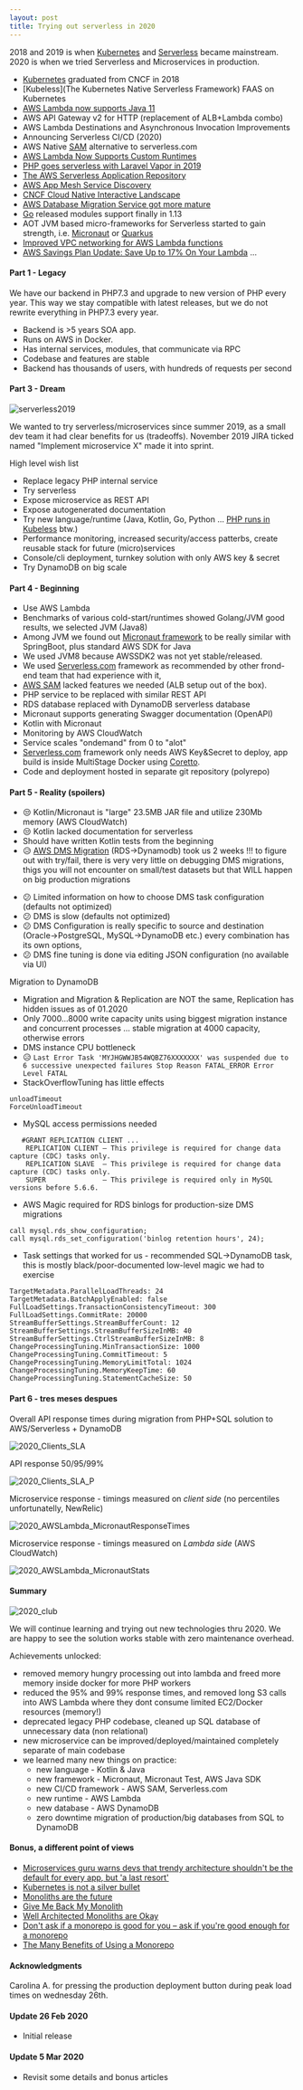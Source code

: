 ```yaml
---
layout: post
title: Trying out serverless in 2020
---
```


2018 and 2019 is when [Kubernetes](https://www.cncf.io/blog/2018/03/06/kubernetes-first-cncf-project-graduate/) and [Serverless](https://serverless.com/blog/) became mainstream.
2020 is when we tried Serverless and Microservices in production.


- [Kubernetes](https://kubernetes.io/blog/) graduated from CNCF in 2018 
- [Kubeless](The Kubernetes Native Serverless Framework) FAAS on Kubernetes
- [AWS Lambda now supports Java 11](https://aws.amazon.com/about-aws/whats-new/2019/11/aws-lambda-supports-java-11/)
- AWS API Gateway v2 for HTTP (replacement of ALB+Lambda combo)
- AWS Lambda Destinations and Asynchronous Invocation Improvements
- Announcing Serverless CI/CD (2020)
- AWS Native [SAM](https://aws.amazon.com/serverless/sam/) alternative to serverless.com
- [AWS Lambda Now Supports Custom Runtimes](https://aws.amazon.com/about-aws/whats-new/2018/11/aws-lambda-now-supports-custom-runtimes-and-layers/)
- [PHP goes serverless with Laravel Vapor in 2019](https://vapor.laravel.com/)
- [The AWS Serverless Application Repository](https://aws.amazon.com/serverless/serverlessrepo/)
- [AWS App Mesh Service Discovery](https://aws.amazon.com/about-aws/whats-new/2019/06/aws-app-mesh-service-discovery-with-aws-cloud-map-generally-available/)
- [CNCF Cloud Native Interactive Landscape](https://landscape.cncf.io/format=serverless)
- [AWS Database Migration Service got more mature](https://docs.aws.amazon.com/dms/index.html)
- [Go](https://golang.org/) released modules support finally in 1.13
- AOT JVM based micro-frameworks for Serverless started to gain strength, i.e. [Micronaut](https://micronaut.io) or [Quarkus](https://quarkus.io)
- [Improved VPC networking for AWS Lambda functions](https://aws.amazon.com/blogs/compute/announcing-improved-vpc-networking-for-aws-lambda-functions/)
- [AWS Savings Plan Update: Save Up to 17% On Your Lambda](https://aws.amazon.com/blogs/aws/savings-plan-update-save-up-to-17-on-your-lambda-workloads/)
...


#### Part 1 - Legacy

We have our backend in PHP7.3 and upgrade to new version of PHP every year.
This way we stay compatible with latest releases, but we do not rewrite everything in PHP7.3 every year.

* Backend is >5 years SOA app.
* Runs on AWS in Docker.
* Has internal services, modules, that communicate via RPC
* Codebase and features are stable
* Backend has thousands of users, with hundreds of requests per second

#### Part 3 - Dream

![serverless2019](/images/serverless2019.jpg)

We wanted to try serverless/microservices since summer 2019, as a small dev team it had clear benefits for us (tradeoffs).
November 2019 JIRA ticked named "Implement microservice X" made it into sprint.

High level wish list

- Replace legacy PHP internal service
- Try serverless
- Expose microservice as REST API
- Expose autogenerated documentation
- Try new language/runtime (Java, Kotlin, Go, Python ... [PHP runs in Kubeless](https://github.com/kubeless/kubeless/tree/master/examples/php) btw.)
- Performance monitoring, increased security/access patterbs, create reusable stack for future (micro)services
- Console/cli deployment, turnkey solution with only AWS key & secret
- Try DynamoDB on big scale

#### Part 4 - Beginning

- Use AWS Lambda
- Benchmarks of various cold-start/runtimes showed Golang/JVM good results, we selected JVM (Java8)
- Among JVM we found out [Micronaut framework](https://guides.micronaut.io/micronaut-function-aws-lambda/guide/index.html) to be really similar with SpringBoot, plus standard AWS SDK for Java
- We used JVM8 because AWSSDK2 was not yet stable/released.
- We used [Serverless.com](https://serverless.com/) framework as recommended by other frond-end team that had experience with it,
- [AWS SAM](https://aws.amazon.com/serverless/sam/) lacked features we needed (ALB setup out of the box).
- PHP service to be replaced with similar REST API
- RDS database replaced with DynamoDB serverless database
- Micronaut supports generating Swagger documentation (OpenAPI)
- Kotlin with Micronaut
- Monitoring by AWS CloudWatch
- Service scales "ondemand" from 0 to "alot"
- [Serverless.com](https://serverless.com/) framework only needs AWS Key&Secret to deploy, app build is inside MultiStage Docker using [Coretto](https://aws.amazon.com/corretto/).
- Code and deployment hosted in separate git repository (polyrepo)

#### Part 5 - Reality (spoilers)

- 😒 Kotlin/Micronaut is "large" 23.5MB JAR file and utilize 230Mb memory (AWS CloudWatch)
- 😒 Kotlin lacked documentation for serverless
- Should have written Kotlin tests from the beginning
- 😥 [AWS DMS Migration](https://aws.amazon.com/blogs/database/debugging-your-aws-dms-migrations-what-to-do-when-things-go-wrong-part-3/) (RDS->Dynamodb) took us 2 weeks !!! to figure out with try/fail,
there is very very little on debugging DMS migrations, thigs you will not encounter on small/test datasets but that WILL happen on big production migrations
* 😕 Limited information on how to choose DMS task configuration (defaults not optimized)
* 😕 DMS is slow (defaults not optimized)
* 😕 DMS Configuration is really specific to source and destination (Oracle->PostgreSQL, MySQL->DynamoDB etc.) every combination has its own options,
* 😕 DMS fine tuning is done via editing JSON configuration (no available via UI)

Migration to DynamoDB

- Migration and Migration & Replication are NOT the same, Replication has hidden issues as of 01.2020
- Only 7000...8000 write capacity units using biggest migration instance and concurrent processes ... stable migration at 4000 capacity, otherwise errors
- DMS instance CPU bottleneck
- 😥 ```Last Error Task 'MYJHGWWJB54WQBZ76XXXXXXX' was suspended due to 6 successive unexpected failures Stop Reason FATAL_ERROR Error Level FATAL```
- StackOverflowTuning has little effects 
```
unloadTimeout
ForceUnloadTimeout
``` 
- MySQL access permissions needed
```
   #GRANT REPLICATION CLIENT ...
    REPLICATION CLIENT – This privilege is required for change data capture (CDC) tasks only. 
    REPLICATION SLAVE  – This privilege is required for change data capture (CDC) tasks only. 
    SUPER              – This privilege is required only in MySQL versions before 5.6.6.
```
- AWS Magic required for RDS binlogs for production-size DMS migrations 
```
call mysql.rds_show_configuration;
call mysql.rds_set_configuration('binlog retention hours', 24);
```
- Task settings that worked for us - recommended SQL->DynamoDB task, this is mostly black/poor-documented low-level magic we had to exercise
```
TargetMetadata.ParallelLoadThreads: 24
TargetMetadata.BatchApplyEnabled: false
FullLoadSettings.TransactionConsistencyTimeout: 300
FullLoadSettings.CommitRate: 20000
StreamBufferSettings.StreamBufferCount: 12
StreamBufferSettings.StreamBufferSizeInMB: 40
StreamBufferSettings.CtrlStreamBufferSizeInMB: 8
ChangeProcessingTuning.MinTransactionSize: 1000
ChangeProcessingTuning.CommitTimeout: 5
ChangeProcessingTuning.MemoryLimitTotal: 1024
ChangeProcessingTuning.MemoryKeepTime: 60
ChangeProcessingTuning.StatementCacheSize: 50
```

#### Part 6 - tres meses despues

Overall API response times during migration from PHP+SQL solution to AWS/Serverless + DynamoDB

![2020_Clients_SLA](/images/serverless2020/2020_Clients_SLA.png)

API response 50/95/99% 

![2020_Clients_SLA_P](/images/serverless2020/2020_Clients_SLA_P.png)

Microservice response - timings measured on *client side* (no percentiles unfortunatelly, NewRelic)

![2020_AWSLambda_MicronautResponseTimes](/images/serverless2020/2020_AWSLambda_MicronautResponseTimes.png)

Microservice response - timings measured on *Lambda side* (AWS CloudWatch)

![2020_AWSLambda_MicronautStats](/images/serverless2020/2020_AWSLambda_MicronautStats.png)

#### Summary

![2020_club](/images/serverless2020/2020_club.jpg)

We will continue learning and trying out new technologies thru 2020.
We are happy to see the solution works stable with zero maintenance overhead.

Achievements unlocked:

- removed memory hungry processing out into lambda and freed more memory inside docker for more PHP workers
- reduced the 95% and 99% response times, and removed long S3 calls into AWS Lambda where they dont 
consume limited EC2/Docker resources (memory!)
- deprecated legacy PHP codebase, cleaned up SQL database of unnecessary data (non relational)
- new microservice can be improved/deployed/maintained completely separate of main codebase
- we learned many new things on practice: 
  - new language - Kotlin & Java
  - new framework - Micronaut, Micronaut Test, AWS Java SDK
  - new CI/CD framework - AWS SAM, Serverless.com
  - new runtime - AWS Lambda
  - new database - AWS DynamoDB
  - zero downtime migration of production/big databases from SQL to DynamoDB

#### Bonus, a different point of views

- [Microservices guru warns devs that trendy architecture shouldn't be the default for every app, but 'a last resort'](https://www.theregister.co.uk/2020/03/04/microservices_last_resort/)
- [Kubernetes is not a silver bullet](https://www.techradar.com/news/kubernetes-is-not-a-silver-bullet)
- [Monoliths are the future](https://changelog.com/posts/monoliths-are-the-future)
- [Give Me Back My Monolith](http://www.craigkerstiens.com/2019/03/13/give-me-back-my-monolith/)
- [Well Architected Monoliths are Okay](https://robertnorthard.com/devops-days-well-architected-monoliths-are-okay/)
- [Don't ask if a monorepo is good for you – ask if you're good enough for a monorepo](https://yosefk.com/blog/dont-ask-if-a-monorepo-is-good-for-you-ask-if-youre-good-enough-for-a-monorepo.html)
- [The Many Benefits of Using a Monorepo ](https://pspdfkit.com/blog/2019/benefits-of-a-monorepo/)

#### Acknowledgments

Carolina A. for pressing the production deployment button during peak load times on wednesday 26th.

#### Update 26 Feb 2020
   * Initial release
   
#### Update 5 Mar 2020
   * Revisit some details and bonus articles
